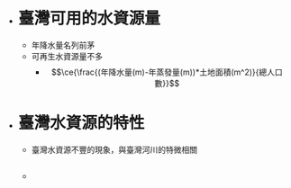 - # 臺灣可用的水資源量
	- 年降水量名列前茅
	- 可再生水資源量不多
		- $$\ce{\frac{(年降水量(m)-年蒸發量(m))*土地面積(m^2)}{總人口數}}$$
- # 臺灣水資源的特性
	- 臺灣水資源不豐的現象，與臺灣河川的特微相關
	- ##